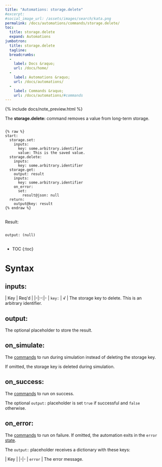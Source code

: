 ```yaml
---
title: "Automations: storage.delete"
#excerpt: 
#social_image_url: /assets/images/search/kata.png
permalink: /docs/automations/commands/storage.delete/
toc:
  title: storage.delete
  expand: Automations
jumbotron:
  title: storage.delete
  tagline: 
  breadcrumbs:
  -
    label: Docs &raquo;
    url: /docs/home/
  -
    label: Automations &raquo;
    url: /docs/automations/
  -
    label: Commands &raquo;
    url: /docs/automations/#commands
---
```


{% include docs/note_preview.html %}

The **storage.delete:** command removes a value from long-term storage.

<pre>
<code class="language-cerb">
{% raw %}
start:
  storage.set:
    inputs:
      key: some.arbitrary.identifier
      value: This is the saved value.
  storage.delete:
    inputs:
      key: some.arbitrary.identifier
  storage.get:
    output: result
    inputs:
      key: some.arbitrary.identifier
    on_error:
      set:
        result@json: null
  return:
    output@key: result
{% endraw %}
</code>
</pre>

Result:

<pre>
<code class="language-cerb">
output: (null)
</code>
</pre>

* TOC
{:toc}

# Syntax

## inputs:

| Key | Req'd | 
|-|:-:|-
| `key:` | √ | The storage key to delete. This is an arbitrary identifier.

## output:

The optional placeholder to store the result.

## on_simulate:

The [commands](/docs/automations/#commands) to run during simulation instead of deleting the storage key.

If omitted, the storage key is deleted during simulation.

## on_success:

The [commands](/docs/automations/#commands) to run on success.

The optional `output:` placeholder is set `true` if successful and `false` otherwise.

## on_error:

The [commands](/docs/automations/#commands) to run on failure. If omitted, the automation exits in the `error` [state](/docs/automations/#exit-states).

The `output:` placeholder receives a dictionary with these keys:

| Key |
|-|-
| `error` | The error message.